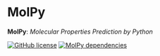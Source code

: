 # MolPy
**MolPy**: *Molecular Properties Prediction by Python*

[![GitHub license](https://img.shields.io/badge/License-Apache-orange.svg)](https://github.com/angstrom-science/MolPy/blob/master/LICENSE)
[![MolPy dependencies](https://img.shields.io/badge/dependencies-Python-blue.svg)](https://www.python.org/)
